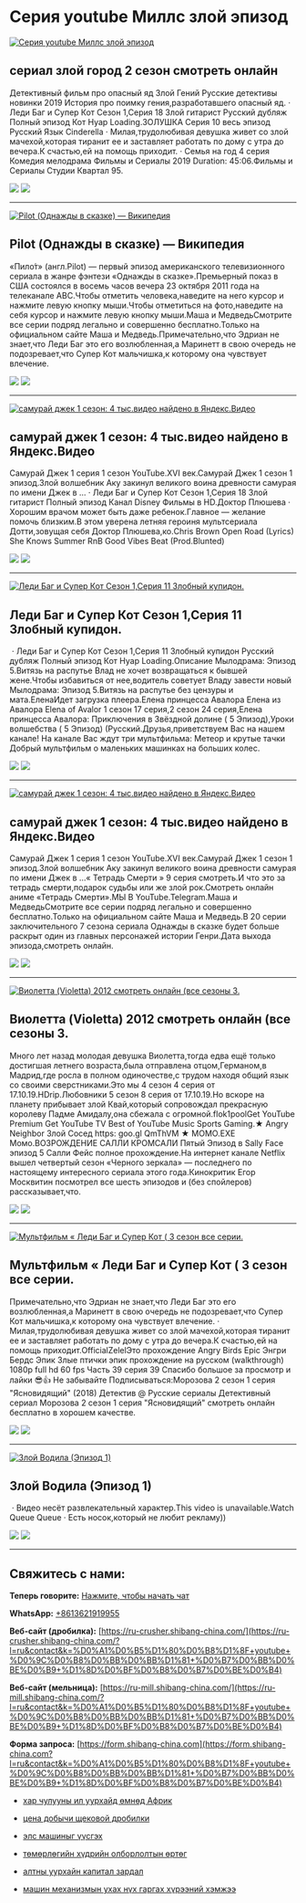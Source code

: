 # Серия youtube Миллс злой эпизод

<a href="https://swt.shibang-china.com/?l=ru&img&k=%D0%A1%D0%B5%D1%80%D0%B8%D1%8F+youtube+%D0%9C%D0%B8%D0%BB%D0%BB%D1%81+%D0%B7%D0%BB%D0%BE%D0%B9+%D1%8D%D0%BF%D0%B8%D0%B7%D0%BE%D0%B4" target="_blank">![Серия youtube Миллс злой эпизод](http://static.shibang-china.com/all-800x300/1010.jpg)</a>

## сериал злой город 2 сезон смотреть онлайн
Детективный фильм про опасный яд Злой Гений Русские детективы новинки 2019 История про поимку гения,разработавшего опасный яд.&nbsp;&#0183;&#32;Леди Баг и Супер Кот Сезон 1,Серия 18 Злой гитарист Русский дубляж Полный эпизод Кот Нуар Loading.ЗОЛУШКА Серия 10 весь эпизод Pусский Язык Cinderella&nbsp;&#0183;&#32;Милая,трудолюбивая девушка живет со злой мачехой,которая тиранит ее и заставляет работать по дому с утра до вечера.К счастью,ей на помощь приходит.&nbsp;&#0183;&#32;Семья на год 4 серия Комедия мелодрама Фильмы и Сериалы 2019 Duration: 45:06.Фильмы и Сериалы Студии Квартал 95.


<a href="https://whatsapp.shibangsoft.com/WhatsApp.php" target="_blank" title="WhatsApp">![](http://static.shibang-china.com/icon/whatsapp.png)</a> <a href="https://swt.shibang-china.com/?l=ru&icon&k=%D0%A1%D0%B5%D1%80%D0%B8%D1%8F+youtube+%D0%9C%D0%B8%D0%BB%D0%BB%D1%81+%D0%B7%D0%BB%D0%BE%D0%B9+%D1%8D%D0%BF%D0%B8%D0%B7%D0%BE%D0%B4" target="_blank">![](http://static.shibang-china.com/icon/chat-ru.png)</a>

---

<a href="https://swt.shibang-china.com/?l=ru&img&k=%D0%A1%D0%B5%D1%80%D0%B8%D1%8F+youtube+%D0%9C%D0%B8%D0%BB%D0%BB%D1%81+%D0%B7%D0%BB%D0%BE%D0%B9+%D1%8D%D0%BF%D0%B8%D0%B7%D0%BE%D0%B4" target="_blank">![Pilot (Однажды в сказке) — Википедия](http://static.shibang-china.com/all-800x300/1516.jpg)</a>

## Pilot (Однажды в сказке) — Википедия
&#171;Пило́т&#187; (англ.Pilot) — первый эпизод американского телевизионного сериала в жанре фэнтези &#171;Однажды в сказке&#187;.Премьерный показ в США состоялся в восемь часов вечера 23 октября 2011 года на телеканале ABC.Чтобы отметить человека,наведите на него курсор и нажмите левую кнопку мыши.Чтобы отметиться на фото,наведите на себя курсор и нажмите левую кнопку мыши.Маша и МедведьСмотрите все серии подряд легально и совершенно бесплатно.Только на официальном сайте Маша и Медведь.Примечательно,что Эдриан не знает,что Леди Баг это его возлюбленная,а Маринетт в свою очередь не подозревает,что Супер Кот мальчишка,к которому она чувствует влечение.


<a href="https://whatsapp.shibangsoft.com/WhatsApp.php" target="_blank" title="WhatsApp">![](http://static.shibang-china.com/icon/whatsapp.png)</a> <a href="https://swt.shibang-china.com/?l=ru&icon&k=%D0%A1%D0%B5%D1%80%D0%B8%D1%8F+youtube+%D0%9C%D0%B8%D0%BB%D0%BB%D1%81+%D0%B7%D0%BB%D0%BE%D0%B9+%D1%8D%D0%BF%D0%B8%D0%B7%D0%BE%D0%B4" target="_blank">![](http://static.shibang-china.com/icon/chat-ru.png)</a>

---

<a href="https://swt.shibang-china.com/?l=ru&img&k=%D0%A1%D0%B5%D1%80%D0%B8%D1%8F+youtube+%D0%9C%D0%B8%D0%BB%D0%BB%D1%81+%D0%B7%D0%BB%D0%BE%D0%B9+%D1%8D%D0%BF%D0%B8%D0%B7%D0%BE%D0%B4" target="_blank">![самурай джек 1 сезон: 4 тыс.видео найдено в Яндекс.Видео](http://static.shibang-china.com/all-800x300/984.jpg)</a>

## самурай джек 1 сезон: 4 тыс.видео найдено в Яндекс.Видео
Самурай Джек 1 серия 1 сезон YouTube.XVI век.Самурай Джек 1 сезон 1 эпизод.Злой волшебник Аку закинул великого воина древности самурая по имени Джек в …&nbsp;&#0183;&#32;Леди Баг и Супер Кот Сезон 1,Серия 18 Злой гитарист Полный эпизод Канал Disney Фильмы в HD.Доктор Плюшева&nbsp;&#0183;&#32;Хорошим врачом может быть даже ребенок.Главное — желание помочь близким.В этом уверена летняя героиня мультсериала Дотти,зовущая себя Доктор Плюшева,ко.Chris Brown Open Road (Lyrics) She Knows Summer RnB Good Vibes Beat (Prod.Blunted)


<a href="https://whatsapp.shibangsoft.com/WhatsApp.php" target="_blank" title="WhatsApp">![](http://static.shibang-china.com/icon/whatsapp.png)</a> <a href="https://swt.shibang-china.com/?l=ru&icon&k=%D0%A1%D0%B5%D1%80%D0%B8%D1%8F+youtube+%D0%9C%D0%B8%D0%BB%D0%BB%D1%81+%D0%B7%D0%BB%D0%BE%D0%B9+%D1%8D%D0%BF%D0%B8%D0%B7%D0%BE%D0%B4" target="_blank">![](http://static.shibang-china.com/icon/chat-ru.png)</a>

---

<a href="https://swt.shibang-china.com/?l=ru&img&k=%D0%A1%D0%B5%D1%80%D0%B8%D1%8F+youtube+%D0%9C%D0%B8%D0%BB%D0%BB%D1%81+%D0%B7%D0%BB%D0%BE%D0%B9+%D1%8D%D0%BF%D0%B8%D0%B7%D0%BE%D0%B4" target="_blank">![Леди Баг и Супер Кот Сезон 1,Серия 11 Злобный купидон.](http://static.shibang-china.com/all-800x300/711.jpg)</a>

## Леди Баг и Супер Кот Сезон 1,Серия 11 Злобный купидон.
&nbsp;&#0183;&#32;Леди Баг и Супер Кот Сезон 1,Серия 11 Злобный купидон Русский дубляж Полный эпизод Кот Нуар Loading.Описание Мылодрама: Эпизод 5.Витязь на распутье Влад не хочет возвращаться к бывшей жене.Чтобы избавиться от нее,водитель советует Владу завести новый Мылодрама: Эпизод 5.Витязь на распутье без цензуры и мата.ЕленаИдет загрузка плеера.Елена принцесса Авалора Елена из Авалора Elena of Avalor 1 сезон 17 серия,2 сезон 24 серия,Елена принцесса Авалора: Приключения в Звёздной долине ( 5 Эпизод),Уроки волшебства ( 5 Эпизод) (Русский.Друзья,приветствуем Вас на нашем канале! На канале Вас ждут три мультфильма: Метеор и крутые тачки Добрый мультфильм о маленьких машинках на больших колес.


<a href="https://whatsapp.shibangsoft.com/WhatsApp.php" target="_blank" title="WhatsApp">![](http://static.shibang-china.com/icon/whatsapp.png)</a> <a href="https://swt.shibang-china.com/?l=ru&icon&k=%D0%A1%D0%B5%D1%80%D0%B8%D1%8F+youtube+%D0%9C%D0%B8%D0%BB%D0%BB%D1%81+%D0%B7%D0%BB%D0%BE%D0%B9+%D1%8D%D0%BF%D0%B8%D0%B7%D0%BE%D0%B4" target="_blank">![](http://static.shibang-china.com/icon/chat-ru.png)</a>

---

<a href="https://swt.shibang-china.com/?l=ru&img&k=%D0%A1%D0%B5%D1%80%D0%B8%D1%8F+youtube+%D0%9C%D0%B8%D0%BB%D0%BB%D1%81+%D0%B7%D0%BB%D0%BE%D0%B9+%D1%8D%D0%BF%D0%B8%D0%B7%D0%BE%D0%B4" target="_blank">![самурай джек 1 сезон: 4 тыс.видео найдено в Яндекс.Видео](http://static.shibang-china.com/all-800x300/70.jpg)</a>

## самурай джек 1 сезон: 4 тыс.видео найдено в Яндекс.Видео
Самурай Джек 1 серия 1 сезон YouTube.XVI век.Самурай Джек 1 сезон 1 эпизод.Злой волшебник Аку закинул великого воина древности самурая по имени Джек в …&#171; Тетрадь Смерти &#187; 9 серия смотреть.И что это за тетрадь смерти,подарок судьбы или же злой рок.Смотреть онлайн аниме &#171;Тетрадь Смерти&#187;.МЫ В YouTube.Telegram.Маша и МедведьСмотрите все серии подряд легально и совершенно бесплатно.Только на официальном сайте Маша и Медведь.В 20 серии заключительного 7 сезона сериала Однажды в сказке будет больше раскрыт один из главных персонажей истории Генри.Дата выхода эпизода,смотреть онлайн.


<a href="https://whatsapp.shibangsoft.com/WhatsApp.php" target="_blank" title="WhatsApp">![](http://static.shibang-china.com/icon/whatsapp.png)</a> <a href="https://swt.shibang-china.com/?l=ru&icon&k=%D0%A1%D0%B5%D1%80%D0%B8%D1%8F+youtube+%D0%9C%D0%B8%D0%BB%D0%BB%D1%81+%D0%B7%D0%BB%D0%BE%D0%B9+%D1%8D%D0%BF%D0%B8%D0%B7%D0%BE%D0%B4" target="_blank">![](http://static.shibang-china.com/icon/chat-ru.png)</a>

---

<a href="https://swt.shibang-china.com/?l=ru&img&k=%D0%A1%D0%B5%D1%80%D0%B8%D1%8F+youtube+%D0%9C%D0%B8%D0%BB%D0%BB%D1%81+%D0%B7%D0%BB%D0%BE%D0%B9+%D1%8D%D0%BF%D0%B8%D0%B7%D0%BE%D0%B4" target="_blank">![Виолетта (Violetta) 2012 смотреть онлайн (все сезоны 3.](http://static.shibang-china.com/all-800x300/1132.jpg)</a>

## Виолетта (Violetta) 2012 смотреть онлайн (все сезоны 3.
Много лет назад молодая девушка Виолетта,тогда едва ещё только достигшая летнего возраста,была отправлена отцом,Германом,в Мадрид,где росла в полном одиночестве,с трудом находя общий язык со своими сверстниками.Это мы 4 сезон 4 серия от 17.10.19.HDrip.Любовники 5 сезон 8 серия от 17.10.19.Но вскоре на планету прибывает злой Квай,который сопровождал прекрасную королеву Падме Амидалу,она сбежала с огромной.flok1poolGet YouTube Premium Get YouTube TV Best of YouTube Music Sports Gaming.★ Angry Neighbor Злой Сосед https: goo.gl QmThVM ★ MOMO.EXE Момо.ВОЗРОЖДЕНИЕ САЛЛИ КРОМСАЛИ Пятый Эпизод в Sally Face эпизод 5 Салли Фейс полное прохождение.На интернет канале Netflix вышел четвертый сезон &#171;Черного зеркала&#187; — последнего по настоящему интересного сериала этого года.Кинокритик Егор Москвитин посмотрел все шесть эпизодов и (без спойлеров) рассказывает,что.


<a href="https://whatsapp.shibangsoft.com/WhatsApp.php" target="_blank" title="WhatsApp">![](http://static.shibang-china.com/icon/whatsapp.png)</a> <a href="https://swt.shibang-china.com/?l=ru&icon&k=%D0%A1%D0%B5%D1%80%D0%B8%D1%8F+youtube+%D0%9C%D0%B8%D0%BB%D0%BB%D1%81+%D0%B7%D0%BB%D0%BE%D0%B9+%D1%8D%D0%BF%D0%B8%D0%B7%D0%BE%D0%B4" target="_blank">![](http://static.shibang-china.com/icon/chat-ru.png)</a>

---

<a href="https://swt.shibang-china.com/?l=ru&img&k=%D0%A1%D0%B5%D1%80%D0%B8%D1%8F+youtube+%D0%9C%D0%B8%D0%BB%D0%BB%D1%81+%D0%B7%D0%BB%D0%BE%D0%B9+%D1%8D%D0%BF%D0%B8%D0%B7%D0%BE%D0%B4" target="_blank">![Мультфильм &#171; Леди Баг и Супер Кот ( 3 сезон все серии.](http://static.shibang-china.com/all-800x300/218.jpg)</a>

## Мультфильм &#171; Леди Баг и Супер Кот ( 3 сезон все серии.
Примечательно,что Эдриан не знает,что Леди Баг это его возлюбленная,а Маринетт в свою очередь не подозревает,что Супер Кот мальчишка,к которому она чувствует влечение.&nbsp;&#0183;&#32;Милая,трудолюбивая девушка живет со злой мачехой,которая тиранит ее и заставляет работать по дому с утра до вечера.К счастью,ей на помощь приходит.OfficialZelelЭто прохождение Angry Birds Epic Энгри Бердс Эпик Злые птички эпик прохождение на русском (walkthrough) 1080p full hd 60 fps Часть 39 серия 39 Спасибо большое за просмотр и лайки 😎👍 Не забывайте Подписываться:Морозова 2 сезон 1 серия &quot;Ясновидящий&quot; (2018) Детектив @ Русские сериалы Детективный сериал Морозова 2 сезон 1 серия &quot;Ясновидящий&quot; смотреть онлайн бесплатно в хорошем качестве.


<a href="https://whatsapp.shibangsoft.com/WhatsApp.php" target="_blank" title="WhatsApp">![](http://static.shibang-china.com/icon/whatsapp.png)</a> <a href="https://swt.shibang-china.com/?l=ru&icon&k=%D0%A1%D0%B5%D1%80%D0%B8%D1%8F+youtube+%D0%9C%D0%B8%D0%BB%D0%BB%D1%81+%D0%B7%D0%BB%D0%BE%D0%B9+%D1%8D%D0%BF%D0%B8%D0%B7%D0%BE%D0%B4" target="_blank">![](http://static.shibang-china.com/icon/chat-ru.png)</a>

---

<a href="https://swt.shibang-china.com/?l=ru&img&k=%D0%A1%D0%B5%D1%80%D0%B8%D1%8F+youtube+%D0%9C%D0%B8%D0%BB%D0%BB%D1%81+%D0%B7%D0%BB%D0%BE%D0%B9+%D1%8D%D0%BF%D0%B8%D0%B7%D0%BE%D0%B4" target="_blank">![Злой Водила (Эпизод 1)](http://static.shibang-china.com/all-800x300/1113.jpg)</a>

## Злой Водила (Эпизод 1)
&nbsp;&#0183;&#32;Видео несёт развлекательный характер.This video is unavailable.Watch Queue Queue&nbsp;&#0183;&#32;Есть носок,который не любит рекламу))

<a href="https://whatsapp.shibangsoft.com/WhatsApp.php" target="_blank" title="WhatsApp">![](http://static.shibang-china.com/icon/whatsapp.png)</a> <a href="https://swt.shibang-china.com/?l=ru&icon&k=%D0%A1%D0%B5%D1%80%D0%B8%D1%8F+youtube+%D0%9C%D0%B8%D0%BB%D0%BB%D1%81+%D0%B7%D0%BB%D0%BE%D0%B9+%D1%8D%D0%BF%D0%B8%D0%B7%D0%BE%D0%B4" target="_blank">![](http://static.shibang-china.com/icon/chat-ru.png)</a>

---
## Свяжитесь с нами:

**Теперь говорите:** [Нажмите, чтобы начать чат](https://swt.shibang-china.com?l=ru&contact&k=%D0%A1%D0%B5%D1%80%D0%B8%D1%8F+youtube+%D0%9C%D0%B8%D0%BB%D0%BB%D1%81+%D0%B7%D0%BB%D0%BE%D0%B9+%D1%8D%D0%BF%D0%B8%D0%B7%D0%BE%D0%B4)

**WhatsApp:**  [+8613621919955](https://whatsapp.shibangsoft.com/WhatsApp.php)

**Веб-сайт (дробилка):** [https://ru-crusher.shibang-china.com/](https://ru-crusher.shibang-china.com/?l=ru&contact&k=%D0%A1%D0%B5%D1%80%D0%B8%D1%8F+youtube+%D0%9C%D0%B8%D0%BB%D0%BB%D1%81+%D0%B7%D0%BB%D0%BE%D0%B9+%D1%8D%D0%BF%D0%B8%D0%B7%D0%BE%D0%B4)

**Веб-сайт (мельница):** [https://ru-mill.shibang-china.com/](https://ru-mill.shibang-china.com/?l=ru&contact&k=%D0%A1%D0%B5%D1%80%D0%B8%D1%8F+youtube+%D0%9C%D0%B8%D0%BB%D0%BB%D1%81+%D0%B7%D0%BB%D0%BE%D0%B9+%D1%8D%D0%BF%D0%B8%D0%B7%D0%BE%D0%B4)

**Форма запроса:** [https://form.shibang-china.com](https://form.shibang-china.com?l=ru&contact&k=%D0%A1%D0%B5%D1%80%D0%B8%D1%8F+youtube+%D0%9C%D0%B8%D0%BB%D0%BB%D1%81+%D0%B7%D0%BB%D0%BE%D0%B9+%D1%8D%D0%BF%D0%B8%D0%B7%D0%BE%D0%B4)

* [хар чулууны ил уурхайд өмнөд Африк](../128/%D1%85%D0%B0%D1%80%20%D1%87%D1%83%D0%BB%D1%83%D1%83%D0%BD%D1%8B%20%D0%B8%D0%BB%20%D1%83%D1%83%D1%80%D1%85%D0%B0%D0%B9%D0%B4%20%D3%A9%D0%BC%D0%BD%D3%A9%D0%B4%20%D0%90%D1%84%D1%80%D0%B8%D0%BA.md)

* [цена добычи щековой дробилки](../126/%D1%86%D0%B5%D0%BD%D0%B0%20%D0%B4%D0%BE%D0%B1%D1%8B%D1%87%D0%B8%20%D1%89%D0%B5%D0%BA%D0%BE%D0%B2%D0%BE%D0%B9%20%D0%B4%D1%80%D0%BE%D0%B1%D0%B8%D0%BB%D0%BA%D0%B8.md)

* [элс машиныг үүсгэх](../129/%D1%8D%D0%BB%D1%81%20%D0%BC%D0%B0%D1%88%D0%B8%D0%BD%D1%8B%D0%B3%20%D2%AF%D2%AF%D1%81%D0%B3%D1%8D%D1%85.md)

* [төмөрлөгийн хүдрийн олборлолтын өртөг](../130/%D1%82%D3%A9%D0%BC%D3%A9%D1%80%D0%BB%D3%A9%D0%B3%D0%B8%D0%B9%D0%BD%20%D1%85%D2%AF%D0%B4%D1%80%D0%B8%D0%B9%D0%BD%20%D0%BE%D0%BB%D0%B1%D0%BE%D1%80%D0%BB%D0%BE%D0%BB%D1%82%D1%8B%D0%BD%20%D3%A9%D1%80%D1%82%D3%A9%D0%B3.md)

* [алтны уурхайн капитал зардал](../130/%D0%B0%D0%BB%D1%82%D0%BD%D1%8B%20%D1%83%D1%83%D1%80%D1%85%D0%B0%D0%B9%D0%BD%20%D0%BA%D0%B0%D0%BF%D0%B8%D1%82%D0%B0%D0%BB%20%D0%B7%D0%B0%D1%80%D0%B4%D0%B0%D0%BB.md)

* [машин механизмын ухах нүх гаргах хүрээний хэмжээ](../130/%D0%BC%D0%B0%D1%88%D0%B8%D0%BD%20%D0%BC%D0%B5%D1%85%D0%B0%D0%BD%D0%B8%D0%B7%D0%BC%D1%8B%D0%BD%20%D1%83%D1%85%D0%B0%D1%85%20%D0%BD%D2%AF%D1%85%20%D0%B3%D0%B0%D1%80%D0%B3%D0%B0%D1%85%20%D1%85%D2%AF%D1%80%D1%8D%D1%8D%D0%BD%D0%B8%D0%B9%20%D1%85%D1%8D%D0%BC%D0%B6%D1%8D%D1%8D.md)